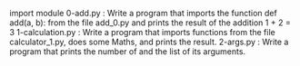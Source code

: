 import module
0-add.py : Write a program that imports the function def add(a, b): from the file add_0.py and prints the result of the addition 1 + 2 = 3
1-calculation.py : Write a program that imports functions from the file calculator_1.py, does some Maths, and prints the result.
2-args.py : Write a program that prints the number of and the list of its arguments.
